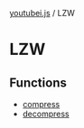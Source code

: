 [youtubei.js](../../../README.md) / LZW

# LZW

## Functions

- [compress](functions/compress.md)
- [decompress](functions/decompress.md)
